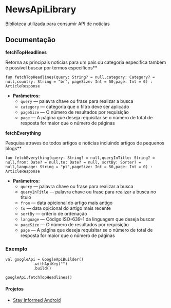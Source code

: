 # NewsApiLibrary
Biblioteca utilizada para consumir API de noticias

## Documentação

**fetchTopHeadlines**

Retorna as principais noticias para um país ou categoria especifica também é possível buscar por termos especificos**

```
fun fetchTopHeadlines(query: String? = null,category: Category? = null,country: String = "br", pageSize: Int = 50,page: Int = 0) : ArticleResponse
```

 * **Parâmetros:**
   * `query` — palavra chave ou frase para realizar a busca
   * `category` — categoria que o filtro deve ser aplicado
   * `pageSize` — O número de resultados por requisição
   * `page` — A página que deseja requisitar se o número de total de resposta for maior que o número de páginas

**fetchEverything**

Pesquisa atraves de todos artigos e noticias incluindo artigos de pequenos blogs**

```
fun fetchEverything(query: String? = null,queryInTitle: String? = null,from: Date? = null,to: Date? = null, sortBy: Sorter? = null,language: String = "pt",pageSize: Int = 50,page: Int = 0) : ArticleResponse
```

 * **Parâmetros:**
   * `query` — palavra chave ou frase para realizar a busca
   * `queryInTitle` — palavra chave ou frase para realizar a busca no titulo
   * `from` — data opicional do artigo mais antigo
   * `to` — data opicional do artigo mais recente
   * `sortBy` — criterio de ordenação
   * `language` — Código  ISO-639-1 da linguagem que deseja buscar
   * `pageSize` — O número de resultados por requisição
   * `page` — A página que deseja requisitar se o número de total de resposta for maior que o número de páginas
   

### Exemplo
```
val googleApi = GoogleApiBuilder()
            .withApiKey("")
            .build()
            
googleApi.fetchTopHeadlines()
```

#### Projetos
  * [Stay Informed Android](https://github.com/GustavoCaspirro/stay-informed-android)


